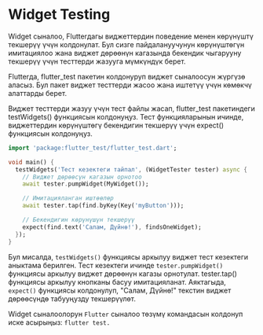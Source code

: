 # Widget Testing

Widget сыналоо, Flutterдагы виджеттердин поведение менен көрүнүштү текшерүү үчүн колдонулат. Бул сизге пайдалануучунун көрүнүштөгүн имитациялоо жана виджет дөрөөнүн кагазында бекендик чыгарууну текшерүү үчүн тесттерди жазууга мүмкүндүк берет.

Flutterда, flutter_test пакетин колдонуруп виджет сыналоосун жүргүзө аласыз. Бул пакет виджет тесттерди жасоо жана иштетүү үчүн көмөкчү алаттарды берет.

Виджет тесттерди жазуу үчүн тест файлы жасап, flutter_test пакетиндеги testWidgets() функциясын колдонуңуз. Тест функцияларынын ичинде, виджеттердин көрүнүштөгү бекендигин текшерүү үчүн expect() функциясын колдонуңуз.
```dart
import 'package:flutter_test/flutter_test.dart';

void main() {
  testWidgets('Тест кезектеги тайпал', (WidgetTester tester) async {
    // Виджет дөрөөсүн кагазын орнотоо
    await tester.pumpWidget(MyWidget());

    // Имитацияланган иштөөлөр
    await tester.tap(find.byKey(Key('myButton')));

    // Бекендигин көрүнүшүн текшерүү
    expect(find.text('Салам, Дүйнө!'), findsOneWidget);
  });
}
```
Бул мисалда, `testWidgets()` функциясы аркылуу виджет тест кезектеги аныктама берилген. Тест кезектеги ичинде `tester.pumpWidget()` функциясы аркылуу виджет дөрөөнүн кагазы орнотулат. tester.tap() функциясы аркылуу кнопканы басуу имитацияланат. Аяктагыда, `expect()` функциясы колдонулуп, "Салам, Дүйнө!" текстин виджет дөрөөсүндө табууңузду текшерүүлөт.

Widget сыналоолорун `Flutter` сыналоо төзүмү командасын колдонуп иске асырыңыз: `flutter test.`